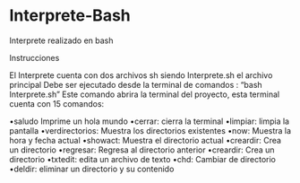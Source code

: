 # Interprete-Bash
Interprete realizado en bash

Instrucciones

El Interprete cuenta con dos archivos sh siendo Interprete.sh el archivo principal
Debe ser ejecutado desde la terminal de comandos :
“bash Interprete.sh”
Este comando abrira la terminal del proyecto, esta terminal cuenta con 15 comandos:

•saludo		Imprime un hola mundo
•cerrar:		cierra la terminal
•limpiar:	limpia la pantalla
•verdirectorios:	Muestra los directorios existentes
•now:		Muestra la hora y fecha actual
•showact: 	Muestra el directorio actual
•creardir:	Crea un directorio
•regresar:	Regresa al directorio anterior
•creardir:	Crea un directorio
•txtedit:	edita un archivo de texto
•chd:		Cambiar de directorio
•deldir:		eliminar un directorio y su contenido
